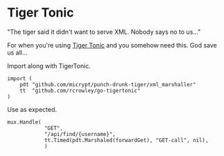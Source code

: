 Tiger Tonic
===========

"The tiger said it didn't want to serve XML. Nobody says no to us…"

For when you're using [Tiger Tonic](http://github.com/rcrowley/go-tigertonic) and you
somehow need this. God save us all…

Import along with TigerTonic.

```
import (
    pdt "github.com/micrypt/punch-drunk-tiger/xml_marshaller"
    tt  "github.com/rcrowley/go-tigertonic"
)
```

Use as expected.

```
mux.Handle(
            "GET",
            "/api/find/{username}",
            tt.Timed(pdt.Marshaled(forwardGet), "GET-call", nil),
            )
```
